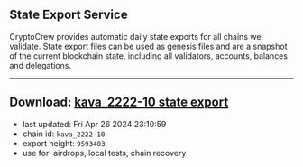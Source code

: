 ## State Export Service
CryptoCrew provides automatic daily state exports for all chains we validate. State export files can be used as genesis files and are a snapshot of the current blockchain state, including all validators, accounts, balances and delegations.

---
**Download: [kava_2222-10 state export](https://dl-eu2.ccvalidators.com/SERVICE/kava/kava_2222-10_export_9593403.json)**
---

- last updated: Fri Apr 26 2024 23:10:59
- chain id: `kava_2222-10`
- export height: `9593403`
- use for: airdrops, local tests, chain recovery

